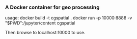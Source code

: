 ### A Docker container for geo processing

usage:
docker build -t cgspatial .
docker run -p 10000:8888 -v "$PWD":/jupyter/content cgspatial

Then browse to localhost:10000 to use.
